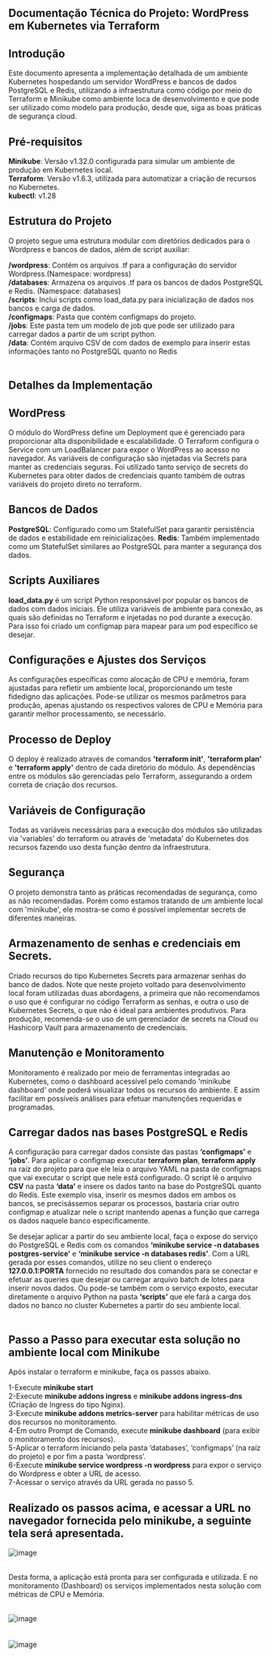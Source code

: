 ## Documentação Técnica do Projeto: WordPress em Kubernetes via Terraform

## Introdução

Este documento apresenta a implementação detalhada de um ambiente Kubernetes hospedando um servidor WordPress e bancos de dados PostgreSQL e Redis, utilizando a infraestrutura como código por meio do Terraform e Minikube como ambiente loca de desenvolvimento e que pode ser utilizado como modelo para produção, desde que, siga as boas práticas de segurança cloud.

## Pré-requisitos

<b>Minikube</b>: Versão v1.32.0 configurada para simular um ambiente de produção em Kubernetes local.<br>
<b>Terraform</b>: Versão v1.6.3, utilizada para automatizar a criação de recursos no Kubernetes.<br>
<b>kubectl</b>: v1.28

## Estrutura do Projeto

O projeto segue uma estrutura modular com diretórios dedicados para o Wordpress e bancos de dados, além de script auxiliar:

<b>/wordpress</b>: Contém os arquivos .tf para a configuração do servidor Wordpress.(Namespace: wordpress)<br>
<b>/databases</b>: Armazena os arquivos .tf para os bancos de dados PostgreSQL e Redis. (Namespace: databases)<br>
<b>/scripts</b>: Inclui scripts como load_data.py para inicialização de dados nos bancos e carga de dados.<br>
<b>/configmaps</b>: Pasta que contém configmaps do projeto.<br>
<b>/jobs</b>: Este pasta tem um modelo de job que pode ser utilizado para carregar dados a partir de um script python.<br>
<b>/data</b>: Contém arquivo CSV de com dados de exemplo para inserir estas informações tanto no PostgreSQL quanto no Redis<br>
<br>
## Detalhes da Implementação

## WordPress
O módulo do WordPress define um Deployment que é gerenciado para proporcionar alta disponibilidade e escalabilidade. O Terraform configura o Service com um LoadBalancer para expor o WordPress ao acesso no navegador. As variáveis de configuração são injetadas via Secrets para manter as credenciais seguras. Foi utilizado tanto serviço de secrets do Kubernetes para obter dados de credenciais quanto também de outras variáveis do projeto direto no terraform.

## Bancos de Dados
<b>PostgreSQL</b>: Configurado como um StatefulSet para garantir persistência de dados e estabilidade em reinicializações. 
<b>Redis</b>: Também implementado como um StatefulSet similares ao PostgreSQL para manter a segurança dos dados.


## Scripts Auxiliares
<b>load_data.py</b> é um script Python responsável por popular os bancos de dados com dados iniciais. Ele utiliza variáveis de ambiente para conexão, as quais são definidas no Terraform e injetadas no pod durante a execução. Para isso foi criado um configmap para mapear para um pod específico se desejar. 

## Configurações e Ajustes dos Serviços
As configurações específicas como alocação de CPU e memória, foram ajustadas para refletir um ambiente local, proporcionando um teste fidedigno das aplicações. Pode-se utilizar os mesmos parâmetros para produção, apenas ajustando os respectivos valores de CPU e Memória para garantir melhor processamento, se necessário.

## Processo de Deploy
O deploy é realizado através de comandos <b>'terraform init'</b>, <b>'terraform plan'</b> e <b>'terraform apply'</b> dentro de cada diretório do módulo. As dependências entre os módulos são gerenciadas pelo Terraform, assegurando a ordem correta de criação dos recursos.

## Variáveis de Configuração
Todas as variáveis necessárias para a execução dos módulos são utilizadas via 'variables' do terraform ou através de 'metadata' do Kubernetes dos recursos fazendo uso desta função dentro da infraestrutura.

## Segurança
O projeto demonstra tanto as práticas recomendadas de segurança, como as não recomendadas. Porém como estamos tratando de um ambiente local com 'minikube', ele mostra-se como é possível implementar secrets de diferentes maneiras.

## Armazenamento de senhas e credenciais em Secrets.

Criado recursos do tipo Kubernetes Secrets para armazenar senhas do banco de dados. Note que neste projeto voltado para desenvolvimento local foram utilizadas duas abordagens, a primeira que não recomendamos o uso que é configurar no código Terraform as senhas, e outra o uso de Kubernetes Secrets, o que não é ideal para ambientes produtivos. Para produção, recomenda-se o uso de um gerenciador de secrets na Cloud ou Hashicorp Vault para armazenamento de credenciais.

## Manutenção e Monitoramento

Monitoramento é realizado por meio de ferramentas integradas ao Kubernetes, como o dashboard acessível pelo comando 'minikube dashboard' onde poderá visualizar todos os recursos do ambiente. E assim facilitar em possíveis análises para efetuar manutenções requeridas e programadas.


## Carregar dados nas bases PostgreSQL e Redis

A configuração para carregar dados consiste das pastas <b>‘configmaps’</b> e <b>‘jobs’</b>. Para aplicar o configmap executar <b>terraform plan</b>, <b>terraform apply</b> na raíz do projeto para que ele leia o arquivo YAML na pasta de configmaps que vai executar o script que nele está configurado. O script lê o arquivo <b>CSV</b> na pasta <b>‘data‘</b> e insere os dados tanto na base do PostgreSQL quanto do Redis. Este exemplo visa, inserir os mesmos dados em ambos os bancos, se precisássemos separar os processos, bastaria criar outro configmap e atualizar nele o script mantendo apenas a função que carrega os dados naquele banco especificamente.

Se desejar aplicar a partir do seu ambiente local, faça o expose do serviço do PostgreSQL e Redis com os comandos <b>‘minikube service -n databases postgres-service’</b> e <b>‘minikube service -n databases redis’</b>. Com a URL gerada por esses comandos, utilize no seu client o endereço <b>127.0.0.1:PORTA</b> fornecido no resultado dos comandos para se conectar e  efetuar as queries que desejar ou carregar arquivo batch de lotes para inserir novos dados. Ou pode-se também com o serviço exposto, executar diretamente o arquivo Python na pasta <b>‘scripts’</b> que ele fará a carga dos dados no banco no cluster Kubernetes a partir do seu ambiente local.
<br><br>
## Passo a Passo  para executar esta solução no ambiente local com Minikube

Após instalar o terraform e minikube, faça os passos abaixo.

1-Execute <b>minikube start</b><br>
2-Execute <b>minikube addons ingress</b> e <b>minikube addons ingress-dns</b> (Criação de Ingress do tipo Nginx).<br>
3-Execute <b>minikube addons metrics-server</b> para habilitar métricas de uso dos recursos no monitoramento.<br>
4-Em outro Prompt de Comando, execute <b>minikube dashboard</b> (para exibir o monitoramento dos recursos).<br>
5-Aplicar o terraform iniciando pela pasta ‘databases’, ‘configmaps’ (na raíz do projeto) e por fim a pasta ‘wordpress’.<br>
6-Execute <b>minikube service wordpress -n wordpress</b> para expor o serviço do Wordpress e obter a URL de acesso.<br>
7-Acessar o serviço através da URL gerada no passo 5.<br>

## Realizado os passos acima, e acessar a URL no navegador fornecida pelo minikube, a seguinte tela será apresentada.

![image](https://github.com/paduartesre/project-root/assets/55962934/3f3a1598-a13d-43f5-95b1-f5243e731a6b)

<br>
Desta forma, a aplicação está pronta para ser configurada e utilizada.
E no monitoramento (Dashboard) os serviços implementados nesta solução com métricas de CPU e Memória.<br><br>

![image](https://github.com/paduartesre/project-root/assets/55962934/625340dc-1b9d-4647-940d-76d1cb9f371f)
<br><br><br>
![image](https://github.com/paduartesre/project-root/assets/55962934/d763ea91-4818-417f-92eb-6dce2e2d5068)
